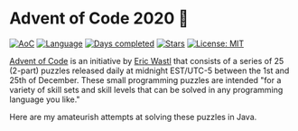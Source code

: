 # Advent of Code 2020 🎄

[![AoC](https://img.shields.io/badge/Advent%20of%20Code-2020-8803ec?style=for-the-badge)](https://adventofcode.com/2020)
[![Language](https://img.shields.io/badge/Language-Java-ff69b4?style=for-the-badge)](https://en.wikipedia.org/wiki/Java_(programming_language))
[![Days completed](https://img.shields.io/badge/Days%20Completed-11-red?style=for-the-badge)](https://github.com/julia-kim/advent-of-code-2020/tree/master/src/main/java/days)
[![Stars](https://img.shields.io/badge/Stars⭐%20-24-yellow?style=for-the-badge)](https://github.com/julia-kim/advent-of-code-2020/tree/master/src/main/java/days)
[![License: MIT](https://img.shields.io/github/license/daanbreur/AdventofCode?style=for-the-badge)](https://mit-license.org/)

[Advent of Code](https://adventofcode.com/) is an initiative by [Eric Wastl](http://was.tl/) that consists of a series of 25 (2-part) puzzles released daily at midnight EST/UTC-5 between the 1st and 25th of December. These small programming puzzles are intended "for a variety of skill sets and skill levels that can be solved in any programming language you like."
  
Here are my amateurish attempts at solving these puzzles in Java.
